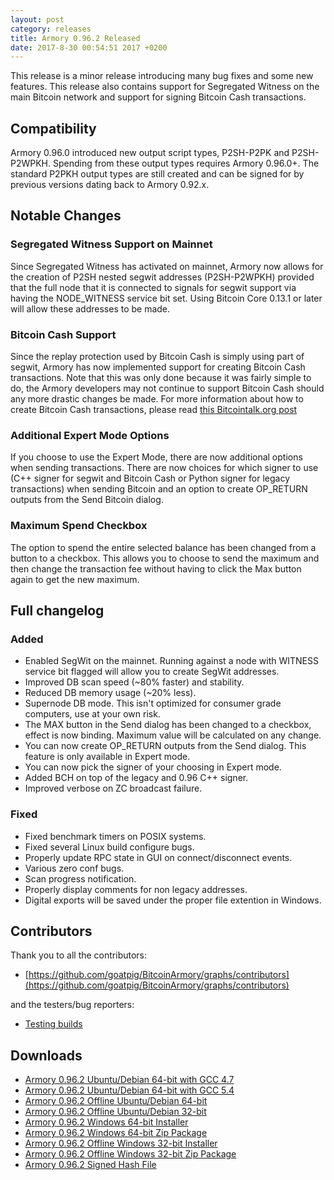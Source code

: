 ```yaml
---
layout: post
category: releases
title: Armory 0.96.2 Released
date: 2017-8-30 00:54:51 2017 +0200
---
```


This release is a minor release introducing many bug fixes and some new features. This release also contains support for Segregated Witness on the main Bitcoin network and support for signing Bitcoin Cash transactions.

## Compatibility

Armory 0.96.0 introduced new output script types, P2SH-P2PK and P2SH-P2WPKH. Spending from these output types requires Armory 0.96.0+. The standard P2PKH output types are still created and can be signed for by previous versions dating back to Armory 0.92.x.

## Notable Changes

### Segregated Witness Support on Mainnet

Since Segregated Witness has activated on mainnet, Armory now allows for the creation of P2SH nested segwit addresses (P2SH-P2WPKH) provided that the full node that it is connected to signals for segwit support via having the NODE_WITNESS service bit set. Using Bitcoin Core 0.13.1 or later will allow these addresses to be made.

### Bitcoin Cash Support

Since the replay protection used by Bitcoin Cash is simply using part of segwit, Armory has now implemented support for creating Bitcoin Cash transactions. Note that this was only done because it was fairly simple to do, the Armory developers may not continue to support Bitcoin Cash should any more drastic changes be made. For more information about how to create Bitcoin Cash transactions, please read [this Bitcointalk.org post](https://bitcointalk.org/index.php?topic=2070058.0)

### Additional Expert Mode Options

If you choose to use the Expert Mode, there are now additional options when sending transactions. There are now choices for which signer to use (C++ signer for segwit and Bitcoin Cash or Python signer for legacy transactions) when sending Bitcoin and an option to create OP_RETURN outputs from the Send Bitcoin dialog.

### Maximum Spend Checkbox

The option to spend the entire selected balance has been changed from a button to a checkbox. This allows you to choose to send the maximum and then change the transaction fee without having to click the Max button again to get the new maximum.

## Full changelog

### Added
- Enabled SegWit on the mainnet. Running against a node with WITNESS service bit flagged will allow you to create SegWit addresses.
- Improved DB scan speed (~80% faster) and stability.
- Reduced DB memory usage (~20% less).
- Supernode DB mode. This isn't optimized for consumer grade computers, use at your own risk.
- The MAX button in the Send dialog has been changed to a checkbox, effect is now binding. 
  Maximum value will be calculated on any change.
- You can now create OP_RETURN outputs from the Send dialog. This feature is only available in Expert mode.
- You can now pick the signer of your choosing in Expert mode.
- Added BCH on top of the legacy and 0.96 C++ signer.
- Improved verbose on ZC broadcast failure.

### Fixed
- Fixed benchmark timers on POSIX systems.
- Fixed several Linux build configure bugs.
- Properly update RPC state in GUI on connect/disconnect events.
- Various zero conf bugs.
- Scan progress notification.
- Properly display comments for non legacy addresses.
- Digital exports will be saved under the proper file extention in Windows.

## Contributors

Thank you to all the contributors:

- [https://github.com/goatpig/BitcoinArmory/graphs/contributors](https://github.com/goatpig/BitcoinArmory/graphs/contributors)

and the testers/bug reporters:

- [Testing builds](https://bitcointalk.org/index.php?topic=2062125.0)

## Downloads

- [Armory 0.96.2 Ubuntu/Debian 64-bit with GCC 4.7](https://github.com/goatpig/BitcoinArmory/releases/download/v0.96.2/armory_0.96.2-gcc4.7_amd64.deb)
- [Armory 0.96.2 Ubuntu/Debian 64-bit with GCC 5.4](https://github.com/goatpig/BitcoinArmory/releases/download/v0.96.2/armory_0.96.2-gcc5.4_amd64.deb)
- [Armory 0.96.2 Offline Ubuntu/Debian 64-bit](https://github.com/goatpig/BitcoinArmory/releases/download/v0.96.2/armory_0.96.2-ubuntu14.04-amd64_offline.tar.gz)
- [Armory 0.96.2 Offline Ubuntu/Debian 32-bit](https://github.com/goatpig/BitcoinArmory/releases/download/v0.96.2/armory_0.96.2-ubuntu14.04-i386_offline.tar.gz)
- [Armory 0.96.2 Windows 64-bit Installer](https://github.com/goatpig/BitcoinArmory/releases/download/v0.96.2/armory_0.96.2_win64.exe)
- [Armory 0.96.2 Windows 64-bit Zip Package](https://github.com/goatpig/BitcoinArmory/releases/download/v0.96.2/armory_0.96.2_win64.zip)
- [Armory 0.96.2 Offline Windows 32-bit Installer](https://github.com/goatpig/BitcoinArmory/releases/download/v0.96.2/armory_0.96.2-offline_win32.exe)
- [Armory 0.96.2 Offline Windows 32-bit Zip Package](https://github.com/goatpig/BitcoinArmory/releases/download/v0.96.2/armory_0.96.2-offline_win32.zip)
- [Armory 0.96.2 Signed Hash File](https://github.com/goatpig/BitcoinArmory/releases/download/v0.96.2/sha256sum.txt.asc)
